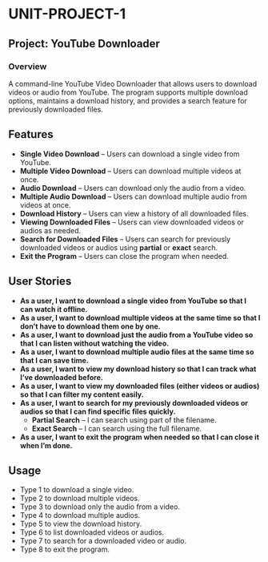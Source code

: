 # UNIT-PROJECT-1

## Project: YouTube Downloader

### Overview
A command-line YouTube Video Downloader that allows users to download videos or audio from YouTube. The program supports multiple download options, maintains a download history, and provides a search feature for previously downloaded files.

## Features
- **Single Video Download** – Users can download a single video from YouTube.
- **Multiple Video Download** – Users can download multiple videos at once.
- **Audio Download** – Users can download only the audio from a video.
- **Multiple Audio Download** – Users can download multiple audio from videos at once.
- **Download History** – Users can view a history of all downloaded files.
- **Viewing Downloaded Files** – Users can view downloaded videos or audios as needed.
- **Search for Downloaded Files** – Users can search for previously downloaded videos or audios using **partial** or **exact** search.
- **Exit the Program** – Users can close the program when needed.

## User Stories
- **As a user, I want to download a single video from YouTube so that I can watch it offline.**
- **As a user, I want to download multiple videos at the same time so that I don’t have to download them one by one.**
- **As a user, I want to download just the audio from a YouTube video so that I can listen without watching the video.**
- **As a user, I want to download multiple audio files at the same time so that I can save time.**
- **As a user, I want to view my download history so that I can track what I’ve downloaded before.**
- **As a user, I want to view my downloaded files (either videos or audios) so that I can filter my content easily.**
- **As a user, I want to search for my previously downloaded videos or audios so that I can find specific files quickly.**
  - **Partial Search** – I can search using part of the filename.
  - **Exact Search** – I can search using the full filename.
- **As a user, I want to exit the program when needed so that I can close it when I’m done.**

## Usage
- Type 1 to download a single video.
- Type 2 to download multiple videos.
- Type 3 to download only the audio from a video.
- Type 4 to download multiple audios.
- Type 5 to view the download history.
- Type 6 to list downloaded videos or audios.
- Type 7 to search for a downloaded video or audio.
- Type 8 to exit the program.

